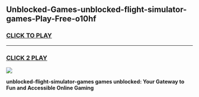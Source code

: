
## Unblocked-Games-unblocked-flight-simulator-games-Play-Free-o10hf
<h3>
<a href="https://premium76.site?title=unblocked-flight-simulator-games&ref=22A">CLICK TO PLAY</a></h3>
<hr>

<h3>
<a href="https://premium76.site?title=unblocked-flight-simulator-games&ref=22A">CLICK 2 PLAY</a>
  
</h3>

<a href="https://premium76.site?title=unblocked-flight-simulator-games&ref=22A"><img src="https://clearcache.store/games.png"></a>


**unblocked-flight-simulator-games games unblocked: Your Gateway to Fun and Accessible Online Gaming**
